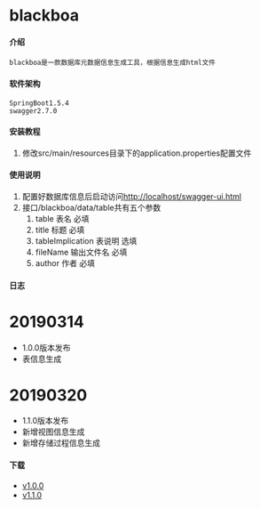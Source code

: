 # blackboa

#### 介绍
	blackboa是一款数据库元数据信息生成工具，根据信息生成html文件

#### 软件架构
	SpringBoot1.5.4
	swagger2.7.0


#### 安装教程

1. 修改src/main/resources目录下的application.properties配置文件


#### 使用说明

1. 配置好数据库信息后启动访问[http://localhost/swagger-ui.html](http://localhost/swagger-ui.html)
2. 接口/blackboa/data/table共有五个参数
	1. table 表名 必填
	2. title 标题 必填
	3. tableImplication 表说明 选填
	4. fileName 输出文件名 必填
	5. author 作者 必填

#### 日志

# 20190314 #
- 1.0.0版本发布
- 表信息生成

# 20190320 #
- 1.1.0版本发布
- 新增视图信息生成
- 新增存储过程信息生成

#### 下载
- [v1.0.0](https://gitee.com/bendaxia/blackboa/releases/blackboa-v1.0.0)
- [v1.1.0](https://gitee.com/bendaxia/blackboa/releases/blackboa-v1.1.0) 